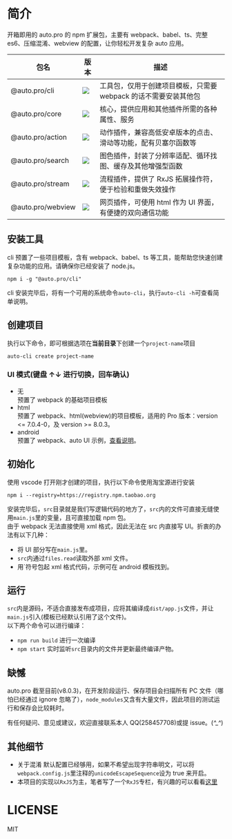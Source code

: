 # 简介

开箱即用的 auto.pro 的 npm 扩展包，主要有 webpack、babel、ts、完整 es6、压缩混淆、webview 的配置，让你轻松开发复杂 auto 应用。

| 包名              | 版本                                                    | 描述                                                            |
| ----------------- | ------------------------------------------------------- | --------------------------------------------------------------- |
| @auto.pro/cli     | ![](https://img.shields.io/npm/v/@auto.pro/cli.svg)     | 工具包，仅用于创建项目模板，只需要 webpack 的话不需要安装其他包 |
| @auto.pro/core    | ![](https://img.shields.io/npm/v/@auto.pro/core.svg)    | 核心，提供应用和其他插件所需的各种属性、服务                    |
| @auto.pro/action  | ![](https://img.shields.io/npm/v/@auto.pro/action.svg)  | 动作插件，兼容高低安卓版本的点击、滑动等功能，配有贝塞尔函数等  |
| @auto.pro/search  | ![](https://img.shields.io/npm/v/@auto.pro/search.svg)  | 图色插件，封装了分辨率适配、循环找图、缓存及其他增强型函数      |
| @auto.pro/stream  | ![](https://img.shields.io/npm/v/@auto.pro/stream.svg)  | 流程插件，提供了 RxJS 拓展操作符，便于检验和重做失效操作        |
| @auto.pro/webview | ![](https://img.shields.io/npm/v/@auto.pro/webview.svg) | 网页插件，可使用 html 作为 UI 界面，有便捷的双向通信功能        |

## 安装工具

cli 预置了一些项目模板，含有 webpack、babel、ts 等工具，能帮助您快速创建复杂功能的应用。请确保你已经安装了 node.js。

```
npm i -g "@auto.pro/cli"
```

cli 安装完毕后，将有一个可用的系统命令`auto-cli`，执行`auto-cli -h`可查看简单说明。

## 创建项目

执行以下命令，即可根据选项在**当前目录**下创建一个`project-name`项目

```
auto-cli create project-name
```

### UI 模式(键盘 ↑↓ 进行切换，回车确认)

-   无  
    预置了 webpack 的基础项目模板
-   html  
    预置了 webpack、html(webview)的项目模板，适用的 Pro 版本：version <= 7.0.4-0，及 version >= 8.0.3。
-   android  
    预置了 webpack、auto UI 示例，[查看说明](https://github.com/molysama/auto-template-android)。

## 初始化

使用 vscode 打开刚才创建的项目，执行以下命令使用淘宝源进行安装

```
npm i --registry=https://registry.npm.taobao.org
```

安装完毕后，`src`目录就是我们写逻辑代码的地方了，`src`内的文件可直接无缝使用`main.js`里的变量，且可直接加载 npm 包。  
由于 webpack 无法直接使用 xml 格式，因此无法在 src 内直接写 UI。折衷的办法有以下几种：

-   将 UI 部分写在`main.js`里。
-   `src`内通过`files.read`读取外部 xml 文件。
-   用\`符号包起 xml 格式代码，示例可在 android 模板找到。

## 运行

`src`内是源码，不适合直接发布成项目，应将其编译成`dist/app.js`文件，并让`main.js`引入(模板已经默认引用了这个文件)。  
以下两个命令可以进行编译：

-   `npm run build` 进行一次编译
-   `npm start` 实时监听`src`目录内的文件并更新最终编译产物。

## 缺憾

auto.pro 截至目前(v8.0.3)，在开发阶段运行、保存项目会扫描所有 PC 文件（哪怕已经通过 ignore 忽略了），`node_modules`又含有大量文件，因此项目的测试运行和保存会比较耗时。

有任何疑问、意见或建议，欢迎直接联系本人 QQ(258457708)或提 issue。(_^\_^_)

## 其他细节

-   关于混淆 默认配置已经够用，如果不希望出现字符串明文，可以将`webpack.config.js`里注释的`unicodeEscapeSequence`设为 true 来开启。
-   本项目的实现以`RxJS`为主，笔者写了一个`RxJS`专栏，有兴趣的可以看看[这里](https://zhuanlan.zhihu.com/c_1251826798927147008)

# LICENSE

MIT
